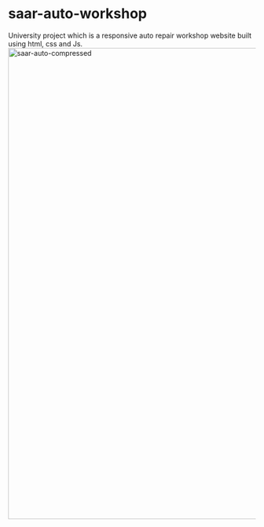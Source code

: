 # saar-auto-workshop
University project which is a responsive auto repair workshop website built using html, css and Js.
<img width="960" alt="saar-auto-compressed" src="https://github.com/Salman0348/saar-auto-workshop/assets/142433401/b47cec5b-d4df-4481-9782-ab04e35f0897">
